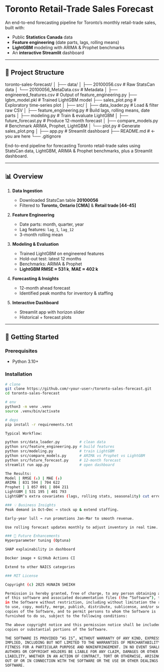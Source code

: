 # Toronto Retail-Trade Sales Forecast

An end-to-end forecasting pipeline for Toronto’s monthly retail-trade sales, built with:

- Public **Statistics Canada** data  
- **Feature engineering** (date parts, lags, rolling means)  
- **LightGBM** modeling with ARIMA & Prophet benchmarks  
- An **interactive Streamlit** dashboard

---

## 📂 Project Structure

toronto-sales-forecast/
│
├── data/
│   ├── 20100056.csv            # Raw StatsCan data
│   └── 20100056_MetaData.csv   # Metadata
│
├── engineered_features.csv     # Output of feature_engineering.py
├── lgbm_model.pkl              # Trained LightGBM model
├── sales_plot.png              # Exploratory time-series plot
│
├── src/
│   ├── data_loader.py          # Load & filter raw CSV
│   ├── feature_engineering.py  # Build lags, rolling means, date parts
│   ├── modeling.py             # Train & evaluate LightGBM
│   ├── future_forecast.py      # Produce 12-month forecast
│   ├── compare_models.py       # Benchmark ARIMA, Prophet, LightGBM
│   └── plot.py                 # Generate sales_plot.png
│
├── app.py                      # Streamlit dashboard
├── README.md                   # ← you are here
└── .gitignore

End-to-end pipeline for forecasting Toronto retail-trade sales using StatsCan data, LightGBM, ARIMA & Prophet benchmarks, plus a Streamlit dashboard.

---

## 📊 Overview

1. **Data Ingestion**  
   * Downloaded StatsCan table **20100056**  
   * Filtered to **Toronto, Ontario [CMA]** & **Retail trade [44-45]**

2. **Feature Engineering**  
   * Date parts: month, quarter, year  
   * Lag features: `lag_1`, `lag_12`  
   * 3-month rolling mean  

3. **Modeling & Evaluation**  
   * Trained LightGBM on engineered features  
   * Hold-out test: latest 12 months  
   * Benchmarks: ARIMA & Prophet  
   * **LightGBM RMSE ≈ 531 k**, **MAE ≈ 402 k**

4. **Forecasting & Insights**  
   * 12-month ahead forecast  
   * Identified peak months for inventory & staffing

5. **Interactive Dashboard**  
   * Streamlit app with horizon slider  
   * Historical + forecast plots

---

## 🚀 Getting Started

### Prerequisites
* Python 3.10+  

### Installation
```bash
# clone
git clone https://github.com/<your-user>/toronto-sales-forecast.git
cd toronto-sales-forecast

# env
python3 -m venv .venv
source .venv/bin/activate

# deps
pip install -r requirements.txt

Typical Workflow:

python src/data_loader.py         # clean data
python src/feature_engineering.py # build features
python src/modeling.py            # train LightGBM
python src/compare_models.py      # ARIMA vs Prophet vs LightGBM
python src/future_forecast.py     # 12-month forecast
streamlit run app.py              # open dashboard

The Results:
Model | RMSE (↓) | MAE (↓)
ARIMA | 831 594 | 704 622
Prophet | 1 057 091 | 804 211
LightGBM | 531 195 | 401 793
LightGBM’s extra covariates (lags, rolling stats, seasonality) cut error by ~36 % versus ARIMA.

### 💡 Business Insights
Peak demand in Oct–Dec → stock up & extend staffing.

Early-year lull → run promotions Jan-Mar to smooth revenue.

Use rolling forecast updates monthly to adjust inventory in real time.

### 🔭 Future Enhancements
Hyperparameter tuning (Optuna)

SHAP explainability in dashboard

Docker image + GitHub Actions CI

Extend to other NAICS categories

### MIT License

Copyright (c) 2025 HUNAIN SHEIKH

Permission is hereby granted, free of charge, to any person obtaining a copy
of this software and associated documentation files (the “Software”), to deal
in the Software without restriction, including without limitation the rights
to use, copy, modify, merge, publish, distribute, sublicense, and/or sell
copies of the Software, and to permit persons to whom the Software is
furnished to do so, subject to the following conditions:

The above copyright notice and this permission notice shall be included in all
copies or substantial portions of the Software.

THE SOFTWARE IS PROVIDED “AS IS”, WITHOUT WARRANTY OF ANY KIND, EXPRESS OR
IMPLIED, INCLUDING BUT NOT LIMITED TO THE WARRANTIES OF MERCHANTABILITY,
FITNESS FOR A PARTICULAR PURPOSE AND NONINFRINGEMENT. IN NO EVENT SHALL THE
AUTHORS OR COPYRIGHT HOLDERS BE LIABLE FOR ANY CLAIM, DAMAGES OR OTHER
LIABILITY, WHETHER IN AN ACTION OF CONTRACT, TORT OR OTHERWISE, ARISING FROM,
OUT OF OR IN CONNECTION WITH THE SOFTWARE OR THE USE OR OTHER DEALINGS IN THE
SOFTWARE.
